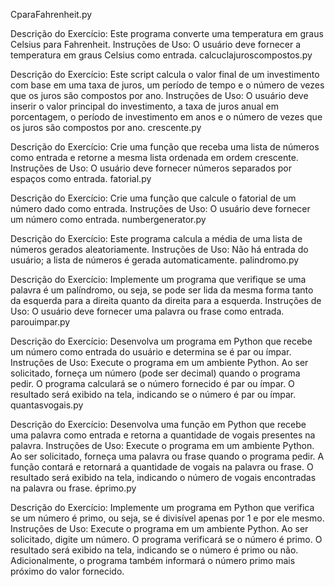 CparaFahrenheit.py

Descrição do Exercício: Este programa converte uma temperatura em graus Celsius para Fahrenheit.
Instruções de Uso: O usuário deve fornecer a temperatura em graus Celsius como entrada.
calcuclajuroscompostos.py

Descrição do Exercício: Este script calcula o valor final de um investimento com base em uma taxa de juros, um período de tempo e o número de vezes que os juros são compostos por ano.
Instruções de Uso: O usuário deve inserir o valor principal do investimento, a taxa de juros anual em porcentagem, o período de investimento em anos e o número de vezes que os juros são compostos por ano.
crescente.py

Descrição do Exercício: Crie uma função que receba uma lista de números como entrada e retorne a mesma lista ordenada em ordem crescente.
Instruções de Uso: O usuário deve fornecer números separados por espaços como entrada.
fatorial.py

Descrição do Exercício: Crie uma função que calcule o fatorial de um número dado como entrada.
Instruções de Uso: O usuário deve fornecer um número como entrada.
numbergenerator.py

Descrição do Exercício: Este programa calcula a média de uma lista de números gerados aleatoriamente.
Instruções de Uso: Não há entrada do usuário; a lista de números é gerada automaticamente.
palindromo.py

Descrição do Exercício: Implemente um programa que verifique se uma palavra é um palíndromo, ou seja, se pode ser lida da mesma forma tanto da esquerda para a direita quanto da direita para a esquerda.
Instruções de Uso: O usuário deve fornecer uma palavra ou frase como entrada.
parouimpar.py

Descrição do Exercício: Desenvolva um programa em Python que recebe um número como entrada do usuário e determina se é par ou ímpar.
Instruções de Uso: Execute o programa em um ambiente Python. Ao ser solicitado, forneça um número (pode ser decimal) quando o programa pedir. O programa calculará se o número fornecido é par ou ímpar. O resultado será exibido na tela, indicando se o número é par ou ímpar.
quantasvogais.py

Descrição do Exercício: Desenvolva uma função em Python que recebe uma palavra como entrada e retorna a quantidade de vogais presentes na palavra.
Instruções de Uso: Execute o programa em um ambiente Python. Ao ser solicitado, forneça uma palavra ou frase quando o programa pedir. A função contará e retornará a quantidade de vogais na palavra ou frase. O resultado será exibido na tela, indicando o número de vogais encontradas na palavra ou frase.
éprimo.py

Descrição do Exercício: Implemente um programa em Python que verifica se um número é primo, ou seja, se é divisível apenas por 1 e por ele mesmo.
Instruções de Uso: Execute o programa em um ambiente Python. Ao ser solicitado, digite um número. O programa verificará se o número é primo. O resultado será exibido na tela, indicando se o número é primo ou não. Adicionalmente, o programa também informará o número primo mais próximo do valor fornecido.
